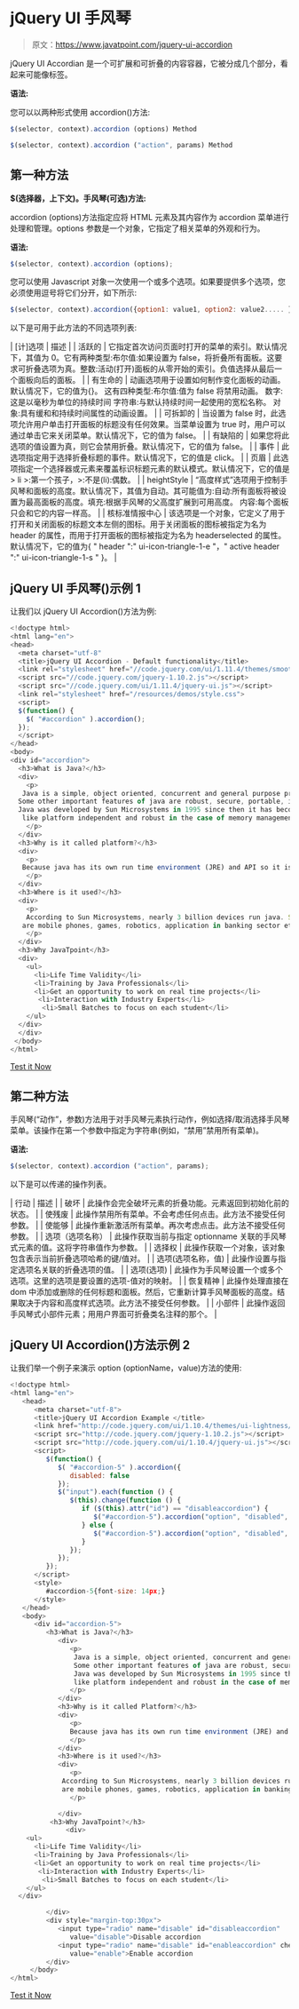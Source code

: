 # jQuery UI 手风琴

> 原文：<https://www.javatpoint.com/jquery-ui-accordion>

jQuery UI Accordian 是一个可扩展和可折叠的内容容器，它被分成几个部分，看起来可能像标签。

**语法:**

您可以以两种形式使用 accordion()方法:

```js
$(selector, context).accordion (options) Method

```

```js
$(selector, context).accordion ("action", params) Method

```

## 第一种方法

**$(选择器，上下文)。手风琴(可选)方法:**

accordion (options)方法指定应将 HTML 元素及其内容作为 accordion 菜单进行处理和管理。options 参数是一个对象，它指定了相关菜单的外观和行为。

**语法:**

```js
$(selector, context).accordion (options);

```

您可以使用 Javascript 对象一次使用一个或多个选项。如果要提供多个选项，您必须使用逗号将它们分开，如下所示:

```js
$(selector, context).accordion({option1: value1, option2: value2..... });

```

以下是可用于此方法的不同选项列表:

| [计]选项 | 描述 |
| 活跃的 | 它指定首次访问页面时打开的菜单的索引。默认情况下，其值为 0。它有两种类型:布尔值:如果设置为 false，将折叠所有面板。这要求可折叠选项为真。整数:活动(打开)面板的从零开始的索引。负值选择从最后一个面板向后的面板。
 |
| 有生命的 | 动画选项用于设置如何制作变化面板的动画。默认情况下，它的值为{}。
这有四种类型:布尔值:值为 false 将禁用动画。
数字:这是以毫秒为单位的持续时间
字符串:与默认持续时间一起使用的宽松名称。
对象:具有缓和和持续时间属性的动画设置。
 |
| 可拆卸的 | 当设置为 false 时，此选项允许用户单击打开面板的标题没有任何效果。当菜单设置为 true 时，用户可以通过单击它来关闭菜单。默认情况下，它的值为 false。 |
| 有缺陷的 | 如果您将此选项的值设置为真，则它会禁用折叠。默认情况下，它的值为 false。 |
| 事件 | 此选项指定用于选择折叠标题的事件。默认情况下，它的值是 click。 |
| 页眉 | 此选项指定一个选择器或元素来覆盖标识标题元素的默认模式。默认情况下，它的值是> li >:第一个孩子，>:不是(li):偶数。 |
| heightStyle | “高度样式”选项用于控制手风琴和面板的高度。默认情况下，其值为自动。其可能值为:自动:所有面板将被设置为最高面板的高度。填充:根据手风琴的父高度扩展到可用高度。
内容:每个面板只会和它的内容一样高。
 |
| 核标准情报中心 | 该选项是一个对象，它定义了用于打开和关闭面板的标题文本左侧的图标。用于关闭面板的图标被指定为名为 header 的属性，而用于打开面板的图标被指定为名为 headerselected 的属性。默认情况下，它的值为{ " header ":" ui-icon-triangle-1-e "，" active header ":" ui-icon-triangle-1-s " }。 |

## jQuery UI 手风琴()示例 1

让我们以 jQuery UI Accordion()方法为例:

```js
<!doctype html>
<html lang="en">
<head>
  <meta charset="utf-8"
  <title>jQuery UI Accordion - Default functionality</title>
  <link rel="stylesheet" href="//code.jquery.com/ui/1.11.4/themes/smoothness/jquery-ui.css">
  <script src="//code.jquery.com/jquery-1.10.2.js"></script>
  <script src="//code.jquery.com/ui/1.11.4/jquery-ui.js"></script>
  <link rel="stylesheet" href="/resources/demos/style.css">
  <script>
  $(function() {
    $( "#accordion" ).accordion();
  });
  </script>
</head>
<body>
<div id="accordion">
  <h3>What is Java?</h3>
  <div>
    <p>
   Java is a simple, object oriented, concurrent and general purpose programming language. 
  Some other important features of java are robust, secure, portable, interactive and high performance. 
  Java was developed by Sun Microsystems in 1995 since then it has become very popular due to its feature
   like platform independent and robust in the case of memory management.
    </p>	
  </div>
  <h3>Why is it called platform?</h3>
  <div>
    <p>
   Because java has its own run time environment (JRE) and API so it is called platform.
    </p>
  </div>
  <h3>Where is it used?</h3>
  <div>
    <p>
    According to Sun Microsystems, nearly 3 billion devices run java. Some of these devices 
   are mobile phones, games, robotics, application in banking sector etc.
    </p>
  </div>
  <h3>Why JavaTpoint</h3>
  <div>
    <ul>
      <li>Life Time Validity</li>
      <li>Training by Java Professionals</li>
      <li>Get an opportunity to work on real time projects</li>
       <li>Interaction with Industry Experts</li>
        <li>Small Batches to focus on each student</li>
    </ul>
  </div>
  </div>
 </body>
</html>

```

[Test it Now](https://www.javatpoint.com/oprweb/test.jsp?filename=jqueryuiaccordion1)

## 第二种方法

手风琴(“动作”，参数)方法用于对手风琴元素执行动作，例如选择/取消选择手风琴菜单。该操作在第一个参数中指定为字符串(例如，“禁用”禁用所有菜单)。

**语法:**

```js
$(selector, context).accordion ("action", params);

```

以下是可以传递的操作列表。

| 行动 | 描述 |
| 破坏 | 此操作会完全破坏元素的折叠功能。元素返回到初始化前的状态。 |
| 使残废 | 此操作禁用所有菜单。不会考虑任何点击。此方法不接受任何参数。 |
| 使能够 | 此操作重新激活所有菜单。再次考虑点击。此方法不接受任何参数。 |
| 选项（选项名称） | 此操作获取当前与指定 optionname 关联的手风琴式元素的值。这将字符串值作为参数。 |
| 选择权 | 此操作获取一个对象，该对象包含表示当前折叠选项哈希的键/值对。 |
| 选项(选项名称，值) | 此操作设置与指定选项名关联的折叠选项的值。 |
| 选项(选项) | 此操作为手风琴设置一个或多个选项。这里的选项是要设置的选项-值对的映射。 |
| 恢复精神 | 此操作处理直接在 dom 中添加或删除的任何标题和面板。然后，它重新计算手风琴面板的高度。结果取决于内容和高度样式选项。此方法不接受任何参数。 |
| 小部件 | 此操作返回手风琴式小部件元素；用用户界面可折叠类名注释的那个。 |

## jQuery UI Accordion()方法示例 2

让我们举一个例子来演示 option (optionName，value)方法的使用:

```js
<!doctype html>
<html lang="en">
   <head>
      <meta charset="utf-8">
      <title>jQuery UI Accordion Example </title>
      <link href="http://code.jquery.com/ui/1.10.4/themes/ui-lightness/jquery-ui.css" rel="stylesheet">
      <script src="http://code.jquery.com/jquery-1.10.2.js"></script>
      <script src="http://code.jquery.com/ui/1.10.4/jquery-ui.js"></script>
      <script>
         $(function() {
            $( "#accordion-5" ).accordion({
               disabled: false
            });
            $("input").each(function () {
               $(this).change(function () {
                  if ($(this).attr("id") == "disableaccordion") {
                     $("#accordion-5").accordion("option", "disabled", true);
                  } else {
                     $("#accordion-5").accordion("option", "disabled", false);
                  }
               });
            });
         });
      </script>
      <style>
         #accordion-5{font-size: 14px;}
      </style>
   </head>
   <body>
      <div id="accordion-5">
         <h3>What is Java?</h3>
            <div>
               <p>
                Java is a simple, object oriented, concurrent and general purpose programming language. 
                Some other important features of java are robust, secure, portable, interactive and high performance. 
                Java was developed by Sun Microsystems in 1995 since then it has become very popular due to its feature
                like platform independent and robust in the case of memory management.
               </p>
            </div>
            <h3>Why is it called Platform?</h3>
            <div>
               <p>
               Because java has its own run time environment (JRE) and API so it is called platform.  
               </p>
            </div>
            <h3>Where is it used?</h3>
            <div>
               <p>
             According to Sun Microsystems, nearly 3 billion devices run java. Some of these devices 
             are mobile phones, games, robotics, application in banking sector etc.    
               </p>

            </div>
          <h3>Why JavaTpoint?</h3>
              <div>
    <ul>
      <li>Life Time Validity</li>
      <li>Training by Java Professionals</li>
      <li>Get an opportunity to work on real time projects</li>
       <li>Interaction with Industry Experts</li>
        <li>Small Batches to focus on each student</li>
    </ul>
  </div>

         </div>
         <div style="margin-top:30px">
            <input type="radio" name="disable" id="disableaccordion"  
               value="disable">Disable accordion
            <input type="radio" name="disable" id="enableaccordion" checked 
               value="enable">Enable accordion
         </div>
     </body>
</html>

```

[Test it Now](https://www.javatpoint.com/oprweb/test.jsp?filename=jqueryuiaccordion2)